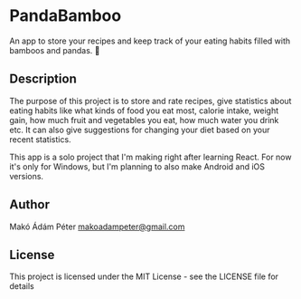 # PandaBamboo

An app to store your recipes and keep track of your eating habits filled with bamboos and pandas. :panda_face:

## Description

The purpose of this project is to store and rate recipes, give statistics about eating habits like what kinds of food you eat most, calorie intake, weight gain, how much fruit and vegetables you eat, how much water you drink etc. It can also give suggestions for changing your diet based on your recent statistics.

This app is a solo project that I'm making right after learning React. For now it's only for Windows, but I'm planning to also make Android and iOS versions.

## Author

Makó Ádám Péter
[makoadampeter@gmail.com](mailto:makoadampeter@gmail.com)

## License

This project is licensed under the MIT License - see the LICENSE file for details
